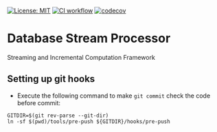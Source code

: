 [![License: MIT](https://img.shields.io/badge/License-MIT-green.svg)](https://opensource.org/licenses/MIT)
[![CI workflow](https://github.com/vmware/database-stream-processor/actions/workflows/main.yml/badge.svg)](https://github.com/vmware/database-stream-processor/actions)
[![codecov](https://codecov.io/gh/vmware/database-stream-processor/branch/main/graph/badge.svg?token=0wZcmD11gt)](https://codecov.io/gh/vmware/database-stream-processor)

# Database Stream Processor

Streaming and Incremental Computation Framework

## Setting up git hooks

* Execute the following command to make `git commit` check the code before commit:
```
GITDIR=$(git rev-parse --git-dir)
ln -sf $(pwd)/tools/pre-push ${GITDIR}/hooks/pre-push
```
